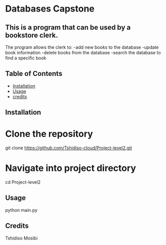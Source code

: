 # Databases Capstone

## This is a program that can be used by a bookstore clerk.
The program allows the clerk to:
-add new books to the database
-update book information
-delete books from the database
-search the database to find a specific book

## Table of Contents
- [Installation](#installation)
- [Usage](#usage)
- [credits](#credits)

## Installation
# Clone the repository
git clone https://github.com/Tshidiso-cloud/Project-level2.git
# Navigate into project directory
cd Project-level2

## Usage
python main.py

## Credits
Tshidiso Mosibi 